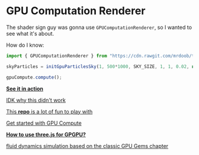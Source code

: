 # GPU Computation Renderer

The shader sign guy was gonna use `GPUComputationRenderer`, so I wanted to see what it's about.

How do I know:

```js
import { GPUComputationRenderer } from "https://cdn.rawgit.com/mrdoob/three.js/r124/examples/jsm/misc/GPUComputationRenderer.js";

skyParticles = initGpuParticlesSky(1, 500*1000, SKY_SIZE, 1, 1, 0.02, new THREE.Color( 0.3,0.5,0.9 ),  {r:1,g:0,b:0}, vShaderSky,fShaderSky );

gpuCompute.compute();
```

**[See it in action](https://threejs.org/examples/?q=gpgpu)**

[IDK why this didn't work](https://threejs.org/examples/webgpu_compute.html)

[This **repo** is a lot of fun to play with](https://github.com/yomboprime/GPGPU-threejs-demos)

[Get started with GPU Compute](https://web.dev/gpu-comp)

**[How to use three.js for GPGPU?](https://discourse.threejs.org/t/how-to-use-three-js-for-gpgpu/2388)**

[fluid dynamics simulation based on the classic GPU Gems chapter](https://developer.nvidia.com/gpugems/gpugems/part-vi-beyond-triangles/chapter-38-fast-fluid-dynamics-simulation-gpu)